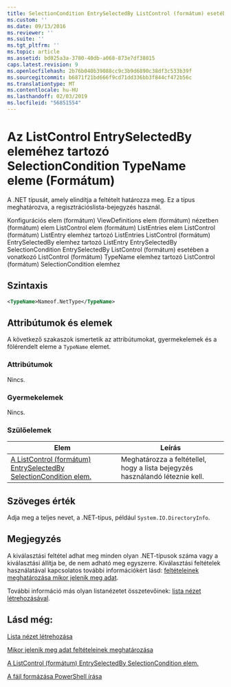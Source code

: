 ```yaml
---
title: SelectionCondition EntrySelectedBy ListControl (formátum) esetében a TypeName eleme |} A Microsoft Docs
ms.custom: ''
ms.date: 09/13/2016
ms.reviewer: ''
ms.suite: ''
ms.tgt_pltfrm: ''
ms.topic: article
ms.assetid: bd025a3a-3780-40db-a068-873e7df38015
caps.latest.revision: 9
ms.openlocfilehash: 2b76b040b39088cc9c3b9d6890c38df3c533b39f
ms.sourcegitcommit: b6871f21bd666f9cd71dd336bb3f844cf472b56c
ms.translationtype: MT
ms.contentlocale: hu-HU
ms.lasthandoff: 02/03/2019
ms.locfileid: "56851554"
---
```

# <a name="typename-element-for-selectioncondition-for-entryselectedby-for-listcontrol-format"></a>Az ListControl EntrySelectedBy eleméhez tartozó SelectionCondition TypeName eleme (Formátum)

A .NET típusát, amely elindítja a feltételt határozza meg. Ez a típus meghatározva, a regisztrációslista-bejegyzés használ.

Konfigurációs elem (formátum) ViewDefinitions elem (formátum) nézetben (formátum) elem ListControl elem (formátum) ListEntries elem ListControl (formátum) ListEntry elemhez tartozó ListEntries ListControl (formátum) EntrySelectedBy elemhez tartozó ListEntry EntrySelectedBy SelectionCondition EntrySelectedBy ListControl (formátum) esetében a vonatkozó ListControl (formátum) TypeName elemhez tartozó ListControl (formátum) SelectionCondition elemhez

## <a name="syntax"></a>Szintaxis

```xml
<TypeName>Nameof.NetType</TypeName>
```

## <a name="attributes-and-elements"></a>Attribútumok és elemek

A következő szakaszok ismertetik az attribútumokat, gyermekelemek és a fölérendelt eleme a `TypeName` elemet.

### <a name="attributes"></a>Attribútumok

Nincs.

### <a name="child-elements"></a>Gyermekelemek

Nincs.

### <a name="parent-elements"></a>Szülőelemek

|Elem|Leírás|
|-------------|-----------------|
|[A ListControl (formátum) EntrySelectedBy SelectionCondition elem.](./selectioncondition-element-for-entryselectedby-for-listcontrol-format.md)|Meghatározza a feltétellel, hogy a lista bejegyzés használandó léteznie kell.|

## <a name="text-value"></a>Szöveges érték

Adja meg a teljes nevet, a .NET-típus, például `System.IO.DirectoryInfo`.

## <a name="remarks"></a>Megjegyzés

A kiválasztási feltétel adhat meg minden olyan .NET-típusok száma vagy a kiválasztási állítja be, de nem adható meg egyszerre. Kiválasztási feltételek használatával kapcsolatos további információkért lásd: [feltételeinek meghatározása mikor jelenik meg adat](./defining-conditions-for-displaying-data.md).

További információ más olyan listanézetet összetevőinek: [lista nézet létrehozásával](./creating-a-list-view.md).

## <a name="see-also"></a>Lásd még:

[Lista nézet létrehozása](./creating-a-list-view.md)

[Mikor jelenik meg adat feltételeinek meghatározása](./defining-conditions-for-displaying-data.md)

[A ListControl (formátum) EntrySelectedBy SelectionCondition elem.](./selectioncondition-element-for-entryselectedby-for-listcontrol-format.md)

[A fájl formázása PowerShell írása](./writing-a-powershell-formatting-file.md)
